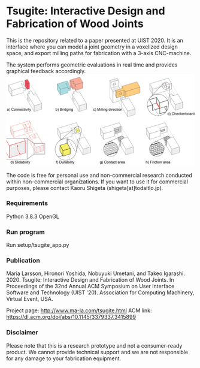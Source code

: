 # Tsugite: Interactive Design and Fabrication of Wood Joints

This is the repository related to a paper presented at UIST 2020.
It is an interface where you can model a joint geometry in a voxelized design space, and export milling paths for fabrication with a 3-axis CNC-machine.

The system performs geometric evaluations in real time and provides graphical feedback accordingly.
![The eight graphical feedback modes.](tsugite_feedback.png)

The code is free for personal use and non-commercial research conducted within non-commercial organizations.
If you want to use it for commercial purposes, please contact Kaoru Shigeta (shigeta[at]todaitlo.jp).

### Requirements
Python 3.8.3
OpenGL

### Run program
Run setup/tsugite_app.py

### Publication
Maria Larsson, Hironori Yoshida, Nobuyuki Umetani, and Takeo Igarashi. 2020. Tsugite: Interactive Design and Fabrication of Wood Joints. In Proceedings of the 32nd Annual ACM Symposium on User Interface Software and Technology (UIST '20). Association for Computing Machinery, Virtual Event, USA.

Project page: http://www.ma-la.com/tsugite.html
ACM link: https://dl.acm.org/doi/abs/10.1145/3379337.3415899

### Disclaimer
Please note that this is a research prototype and not a consumer-ready product.
We cannot provide technical support and we are not responsible for any damage to your fabrication equipment.
